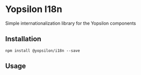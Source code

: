 # Yopsilon I18n
Simple internationalization library for the Yopsilon components

## Installation

```
npm install @yopsilon/i18n --save
```

## Usage

